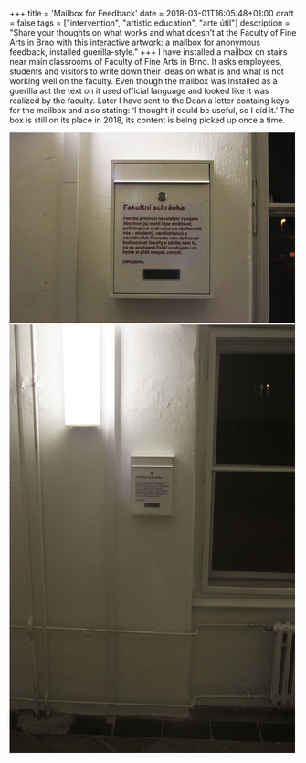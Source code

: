 +++
title = 'Mailbox for Feedback'
date = 2018-03-01T16:05:48+01:00
draft = false
tags = ["intervention", "artistic education", "arte útil"]
description = "Share your thoughts on what works and what doesn’t at the Faculty of Fine Arts in Brno with this interactive artwork: a mailbox for anonymous feedback, installed guerilla-style."
+++
I have installed a mailbox on stairs near main classrooms of Faculty of Fine Arts in Brno.
It asks employees, students and visitors to write down their ideas on what is and what is not working well on the faculty.
Even though the mailbox was installed as a guerilla act the text on it used official language and looked like it was realized by the faculty.
Later I have sent to the Dean a letter containg keys for the mailbox and also stating: ‘I thought it could be useful, so I did it.’
The box is still on its place in 2018, its content is being picked up once a time.

![](1.jpg)
![](2.jpg)